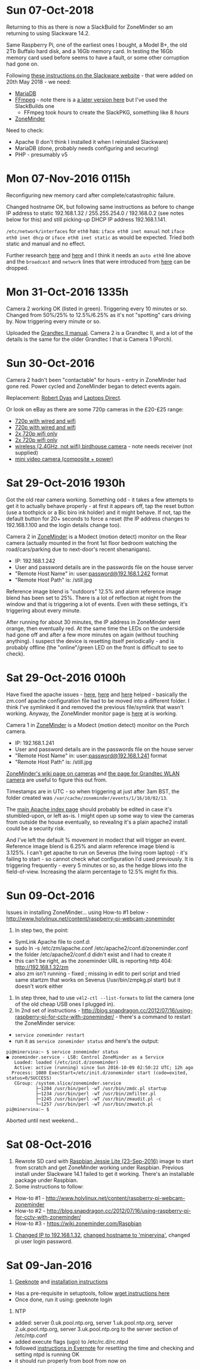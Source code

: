 # Sun 07-Oct-2018
Returning to this as there is now a SlackBuild for ZoneMinder so am returning to using Slackware 14.2.

Same Raspberry Pi, one of the earliest ones I bought, a Model B+, the old 2Tb Buffalo hard disk, and a 16Gb memory card.  In testing the 16Gb memory card used before seems to have a fault, or some other corruption had gone on.

Following [these instructions on the Slackware website](https://docs.slackware.com/howtos:software:install_zoneminder) - that were added on 20th May 2018 - we need:

- [MariaDB](https://docs.slackware.com/howtos:databases:install_mariadb_on_slackware)
- [FFmpeg](https://slackbuilds.org/repository/14.2/multimedia/ffmpeg/) - note there is a [a later version here](http://slackware.uk/people/alien/restricted_slackbuilds/ffmpeg/pkg64/14.2/) but I've used the SlackBuilds one
  - FFmpeg took *hours* to create the SlackPKG, something like 8 *hours*
- [ZoneMinder](https://slackbuilds.org/repository/14.2/system/ZoneMinder/)

Need to check:

- Apache (I don't think I installed it when I reinstaled Slackware)
- MariaDB (done, probably needs configuring and securing)
- PHP - presumably v5


# Mon 07-Nov-2016 0115h
Reconfiguring new memory card after complete/catastrophic failure.

Changed hostname OK, but following same instructions as before to change IP address to static 192.168.1.32 / 255.255.254.0 / 192.168.0.2 (see notes below for this) and still picking-up DHCP IP address 192.168.1.141.

`/etc/network/interfaces` for `eth0` has: `iface eth0 inet manual` not `iface eth0 inet dhcp` or `iface eth0 inet static` as would be expected.  Tried both static and manual and no effect.

Further research [here](http://askubuntu.com/questions/645000/what-is-the-difference-between-iface-eth0-inet-manual-and-iface-eth0-inet-static) and [here](https://wiki.debian.org/NetworkConfiguration#Configuring_the_interface_manually) and I think it needs an `auto eth0` line above and the `broadcast` and `network` lines that were introduced from [here](https://www.modmypi.com/blog/tutorial-how-to-give-your-raspberry-pi-a-static-ip-address) can be dropped.

# Mon 31-Oct-2016 1335h
Camera 2 working OK (listed in green). Triggering every 10 minutes or so.  Changed from 50%/25% to 12.5%/6.25% as it's not "spotting" cars driving by.  Now triggering every minute or so.

Uploaded the [Grandtec II manual](https://github.com/cjjmccray/minervina/blob/master/Grandtec%20II%20-%20manual%20-%20camerapro.pdf).  Camera 2 is a Grandtec II, and a lot of the details is the same for the older Grandtec I that is Camera 1 (Porch).

# Sun 30-Oct-2016
Camera 2 hadn't been "contactable" for hours - entry in ZoneMinder had gone red.  Power cycled and ZoneMinder began to detect events again.

Replacement: [Robert Dyas](http://www.robertdyas.co.uk/d-link-day-night-cloud-camera?istCompanyId=bf3344d9-83f5-4abd-b69a-da131f7567d1&istItemId=xxitxaapql&istBid=tzxp&gclid=CjwKEAjwtNbABRCsqO7J0_uJxWYSJAAiVo5LQnJ4Tl_hOeOSNeKxYgMIetZV0OKPy2i5gFmI4GiSRhoCC9Pw_wcB) and [Laptops Direct](http://www.laptopsdirect.co.uk/d-link-dcs-932-wireless-n-day-and-night-home-ip-cctv-camera-dcs-932l-b/version.asp?refsource=Ldadwords&gclid=CjwKEAjwtNbABRCsqO7J0_uJxWYSJAAiVo5LDyvtykUJ-bXttAFqzxslQNzLTztTpJX43B_cJgUBVhoCV87w_wcB).

Or look on eBay as there are some 720p cameras in the £20-£25 range:
- [720p with wired and wifi](http://www.ebay.co.uk/itm/HD-720P-Wireless-WiFi-IP-Camera-Home-Shop-Security-Network-CCTV-IR-Night-Vision/262683603380?_trksid=p2047675.c100005.m1851&_trkparms=aid%3D222007%26algo%3DSIC.MBE%26ao%3D2%26asc%3D39695%26meid%3Dedf89587fd984e69859de54f0c2e0dae%26pid%3D100005%26rk%3D4%26rkt%3D6%26sd%3D262684449832)
- [720p with wired and wifi](http://www.ebay.co.uk/itm/HD-720P-Wireless-WiFi-IP-Camera-Home-Security-Network-CCTV-P2P-IR-Night-Vision/182249067430?_trksid=p2047675.c100005.m1851&_trkparms=aid%3D222007%26algo%3DSIC.MBE%26ao%3D2%26asc%3D39695%26meid%3Dedf89587fd984e69859de54f0c2e0dae%26pid%3D100005%26rk%3D2%26rkt%3D6%26mehot%3Dpp%26sd%3D262684449832)
- [2x 720p wifi only](http://www.ebay.co.uk/itm/2x-720P-IP-Camera-Wifi-Wireless-ONVIF-CCTV-Security-Network-Night-Vision-WebCam-/262684491299?tfrom=262683603380&tpos=top&ttype=price&talgo=undefined)
- [2x 720p wifi only](http://www.ebay.co.uk/itm/2X-HD-720P-IP-Camera-Infrared-Wifi-Wireless-ONVIF-CCTV-Security-Night-Vision-Net-/262684452841?tfrom=262683603380&tpos=top&ttype=price&talgo=undefined)
- [wireless (2.4GHz, not wifi) birdhouse camera](http://www.ebay.co.uk/itm/Green-Feathers-Wireless-Bird-Box-Camera-700TVL-with-Night-Vision-Camera-only/251501661127?_trksid=p2047675.c100010.m2109&_trkparms=aid%3D555012%26algo%3DPW.MBE%26ao%3D2%26asc%3D39695%26meid%3D32a615b6d056490ebedd5f5c0b669881%26pid%3D100010%26rk%3D6%26rkt%3D24%26sd%3D262684452841) - note needs receiver (not supplied)
- [mini video camera (composite + power)](http://www.ebay.co.uk/itm/Mini-Video-Audio-Color-Monochrome-Wired-CMOS-Surveillance-Security-System-Camera/322114811137?_trksid=p2047675.c100005.m1851&_trkparms=aid%3D222007%26algo%3DSIC.MBE%26ao%3D2%26asc%3D39695%26meid%3D22a8b65bc3d946c5883763aebc31bc88%26pid%3D100005%26rk%3D1%26rkt%3D6%26sd%3D262684452841)


# Sat 29-Oct-2016 1930h
Got the old rear camera working.  Something odd - it takes a few attempts to get it to actually behave properly - at first it appears off, tap the reset button (use a toothpick or a Bic biro ink holder) and it might behave.  If not, tap the default button for 20+ seconds to force a reset (the IP address changes to 192.168.1.100 and the login details change too).

Camera 2 in [ZoneMinder](http://minervina/zm/index.php) is a Modect (motion detect) monitor on the Rear camera (actually mounted in the front 1st floor bedroom watching the road/cars/parking due to next-door's recent shenanigans).
- IP: 192.168.1.242
- User and password details are in the passwords file on the house server
- "Remote Host Name" in: user:password@192.168.1.242 format
- "Remote Host Path" is: /still.jpg

Reference image blend is "outdoors" 12.5% and alarm reference image blend has been set to 25%.  There is a lot of reflection at night from the window and that is triggering a lot of events.  Even with these settings, it's triggering about every minute.

After running for about 30 minutes, the IP address in ZoneMinder went orange, then eventually red.  At the same time the LEDs on the underside had gone off and after a few more minutes on again (without touching anything).  I suspect the device is resetting itself periodically - and is probably offline (the "online"/green LED on the front is difficult to see to check).

# Sat 29-Oct-2016 0100h
Have fixed the apache issues - [here](https://forums.zoneminder.com/viewtopic.php?t=24370), [here](http://www.linuxquestions.org/questions/ubuntu-63/404-not-found-the-requested-url-'-zm'-was-not-found-on-this-server-4175418431/) and [here](http://lachlanmiskin.com/blog/2012/06/24/localhostzm-can-not-be-found-error-404/) helped - basically the zm.conf apache configuration file had to be moved into a different folder.  I think I've symlinked it and removed the previous file/symlink that wasn't working.  Anyway, the ZoneMinder monitor page is [here](http://minervina/zm/index.php) at is working.

Camera 1 in [ZoneMinder](http://minervina/zm/index.php) is a Modect (motion detect) monitor on the Porch camera.
- IP: 192.168.1.241
- User and password details are in the passwords file on the house server
- "Remote Host Name" in: user:password@192.168.1.241 format
- "Remote Host Path" is: /still.jpg

[ZoneMinder's wiki page on cameras](https://wiki.zoneminder.com/Category:Cameras) and [the page for Grandtec WLAN camera](https://wiki.zoneminder.com/Grandtec_WLAN_Camera) are useful to figure this out from.

Timestamps are in UTC - so when triggering at just after 3am BST, the folder created was `/var/cache/zoneminder/events/1/16/10/02/13`.

The [main Apache index page](http://minervina/) should probably be edited in case it's stumbled-upon, or left as-is.  I might open up some way to view the cameras from outside the house eventually, so revealing it's a plain apache2 install could be a security risk.

And I've left the default % movement in modect that will trigger an event.  Reference image blend is 6.25% and alarm reference image blend is 3.125%.  I can't get apache to run on Severus (the living room laptop) - it's failing to start - so cannot check what configuration I'd used previously.  It is triggering frequently - every 5 minutes or so, as the hedge blows into the field-of-view.  Increasing the alarm percentage to 12.5% might fix this.

# Sun 09-Oct-2016
Issues in installing ZoneMinder... using How-to #1 below - http://www.holylinux.net/content/raspberry-pi-webcam-zoneminder

1. In step two, the point:
  - SymLink Apache file to conf.d:
  - sudo ln -s /etc/zm/apache.conf /etc/apache2/conf.d/zoneminder.conf
  - the folder /etc/apache2/conf.d didn't exist and I had to create it
  - this can't be right, as the zoneminder URL is reporting http 404: http://192.168.1.32/zm
  - also zm isn't running - fixed ; missing in edit to perl script and tried same startzm that works on Severus (/usr/bin/zmpkg.pl start) but it doesn't work either
1. In step three, had to use `v4l2-ctl --list-formats` to list the camera (one of the old cheap USB ones I plugged in).
1. In 2nd set of instructions - http://blog.snapdragon.cc/2012/07/16/using-raspberry-pi-for-cctv-with-zoneminder/ - there's a command to restart the ZoneMinder service:
  - `service zoneminder restart`
  - run it as `service zoneminder status` and here's the output:

```
pi@minervina:~ $ service zoneminder status
● zoneminder.service - LSB: Control ZoneMinder as a Service
   Loaded: loaded (/etc/init.d/zoneminder)
   Active: active (running) since Sun 2016-10-09 02:50:22 UTC; 12h ago
  Process: 1080 ExecStart=/etc/init.d/zoneminder start (code=exited, status=0/SUCCESS)
   CGroup: /system.slice/zoneminder.service
           ├─1204 /usr/bin/perl -wT /usr/bin/zmdc.pl startup
           ├─1234 /usr/bin/perl -wT /usr/bin/zmfilter.pl
           ├─1245 /usr/bin/perl -wT /usr/bin/zmaudit.pl -c
           └─1257 /usr/bin/perl -wT /usr/bin/zmwatch.pl
pi@minervina:~ $ 
```

Aborted until next weekend...

# Sat 08-Oct-2016
1. Rewrote SD card with [Raspbian Jessie Lite (23-Sep-2016)](https://www.raspberrypi.org/downloads/raspbian/) image to start from scratch and get ZoneMinder working under Raspbian.  Previous install under Slackware 14.1 failed to get it working.  There's an installable package under Raspbian.
1. Some instructions to follow:
  - How-to #1 - http://www.holylinux.net/content/raspberry-pi-webcam-zoneminder
  - How-to #2 - http://blog.snapdragon.cc/2012/07/16/using-raspberry-pi-for-cctv-with-zoneminder/
  - How-to #3 - https://wiki.zoneminder.com/Raspbian
1. [Changed IP to 192.168.1.32](https://www.modmypi.com/blog/tutorial-how-to-give-your-raspberry-pi-a-static-ip-address), [changed hostname to 'minervina'](http://www.howtogeek.com/167195/how-to-change-your-raspberry-pi-or-other-linux-devices-hostname/), changed pi user login password.

# Sat 09-Jan-2016
1. [Geeknote](https://www.geeknote.me/) and [installation instructions](http://www.geeknote.me/install/)
  - Has a pre-requisite in setuptools, follow [wget instructions here](https://pypi.python.org/pypi/setuptools#unix-wget)
  - Once done, run it using: geeknote login
1. NTP
  - added: server 0.uk.pool.ntp.org, server 1.uk.pool.ntp.org, server 2.uk.pool.ntp.org, server 3.uk.pool.ntp.org to the server section of /etc/ntp.conf
  - added execute flags (ugo) to /etc/rc.d/rc.ntpd
  - followed [instructions in Evernote](https://www.evernote.com/Home.action#n=6fc67b2f-662e-40f2-8061-d78f40c2ebf7&ses=4&sh=2&sds=5&) for resetting the time and checking and setting ntpd is running OK
  - it should run properly from boot from now on
